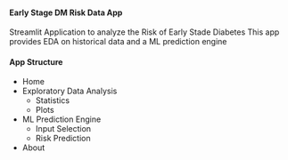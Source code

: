 #### Early Stage DM Risk Data App

Streamlit Application to analyze the Risk of Early Stade Diabetes
This app provides EDA on historical data and a ML prediction engine

#### App Structure
+ Home
+ Exploratory Data Analysis
  - Statistics
  - Plots
+ ML Prediction Engine
  - Input Selection
  - Risk Prediction
+ About


